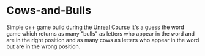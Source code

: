 # Cows-and-Bulls

Simple c++ game build during the [Unreal Course](https://www.udemy.com/unrealcourse/)
It's a guess the word game which returns as many "bulls" as letters who appear in the word and are in the right position and as many cows as letters who appear in the word but are in the wrong position.
